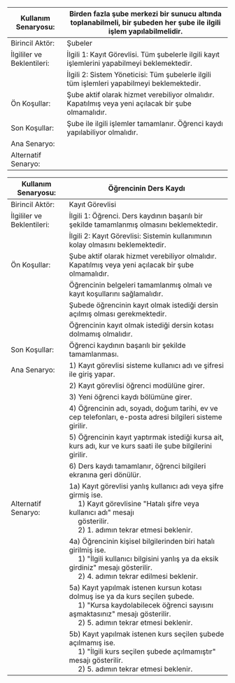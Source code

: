 | Kullanım Senaryosu:        | Birden fazla şube merkezi bir sunucu altında toplanabilmeli, bir şubeden her şube ile ilgili işlem yapılabilmelidir. |
| -------------------------- | -------------------------------------------------------------------------------------------------------------------- |
| Birincil Aktör:            | Şubeler                                                                                                              |
| İlgililer ve Beklentileri: | İlgili 1: Kayıt Görevlisi. Tüm şubelerle ilgili kayıt işlemlerini yapabilmeyi beklemektedir.                         |
|                            | İlgili 2: Sistem Yöneticisi: Tüm şubelerle ilgili tüm işlemleri yapabilmeyi beklemektedir.                           |
| Ön Koşullar:               | Şube aktif olarak hizmet verebiliyor olmalıdır. Kapatılmış veya yeni açılacak bir şube olmamalıdır.                  |
| Son Koşullar:              | Şube ile ilgili işlemler tamamlanır. Öğrenci kaydı yapılabiliyor olmalıdır.                                          |
| Ana Senaryo:               |                                                                                                                      |
| Alternatif Senaryo:        |                                                                                                                      |

| Kullanım Senaryosu:        | Öğrencinin Ders Kaydı                                                                               |
| -------------------------- | --------------------------------------------------------------------------------------------------- |
| Birincil Aktör:            | Kayıt Görevlisi                                                                                     |
| İlgililer ve Beklentileri: | İlgili 1: Öğrenci. Ders kaydının başarılı bir şekilde tamamlanmış olmasını beklemektedir.           |
|                            | İlgili 2: Kayıt Görevlisi: Sistemin kullanımının kolay olmasını beklemektedir.                      |
| Ön Koşullar:               | Şube aktif olarak hizmet verebiliyor olmalıdır. Kapatılmış veya yeni açılacak bir şube olmamalıdır. |
|                            | Öğrencinin belgeleri tamamlanmış olmalı ve kayıt koşullarını sağlamalıdır.                          |
|                            | Şubede öğrencinin kayıt olmak istediği dersin açılmış olması gerekmektedir.                         |
|                            | Öğrencinin kayıt olmak istediği dersin kotası dolmamış olmalıdır.                                   |
| Son Koşullar:              | Öğrenci kaydının başarılı bir şekilde tamamlanması.                                                 |
| Ana Senaryo:               | 1) Kayıt görevlisi sisteme kullanıcı adı ve şifresi ile giriş yapar.                                |
|                            | 2) Kayıt görevlisi öğrenci modülüne girer.                                                          |
|                            | 3) Yeni öğrenci kaydı bölümüne girer.                                                               |
|                            | 4) Öğrencinin adı, soyadı, doğum tarihi, ev ve cep telefonları, e-posta adresi bilgileri sisteme girilir.             |
|                            | 5) Öğrencinin kayıt yaptırmak istediği kursa ait, kurs adı, kur ve kurs saati ile şube bilgilerini girilir.                                                          |
|                            | 6) Ders kaydı tamamlanır, öğrenci bilgileri ekranına geri dönülür.                                                    |
| Alternatif Senaryo:        | 1a) Kayıt görevlisi yanlış kullanıcı adı veya şifre girmiş ise.<br>  &emsp;  1) Kayıt görevlisine "Hatalı şifre veya kullanıcı adı" mesajı <br>  &emsp;  gösterilir.  <br>  &emsp; 2) 1. adımın tekrar etmesi beklenir.                                                    |
|                            | 4a) Öğrencinin kişisel bilgilerinden biri hatalı girilmiş ise. <br>  &emsp; 1) "İlgili kullanıcı bilgisini yanlış ya da eksik girdiniz" mesajı gösterilir.  <br>  &emsp; 2) 4. adımın tekrar edilmesi beklenir.   |
|                            | 5a) Kayıt yapılmak istenen kursun kotası dolmuş ise ya da kurs seçilen şubede.  <br>  &emsp; 1) "Kursa kaydolabilecek öğrenci sayısını aşmaktasınız" mesajı gösterilir.  <br>  &emsp; 2) 5. adımın tekrar etmesi beklenir.                                               |
|                            | 5b) Kayıt yapılmak istenen kurs seçilen şubede açılmamış ise. <br>  &emsp; 1) "İlgili kurs seçilen şubede açılmamıştır" mesajı gösterilir.  <br>  &emsp; 2) 5. adımın tekrar etmesi beklenir.                                               |

